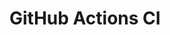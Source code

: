 # GitHub Actions CI
















































































































































































































































































































































































































































































































































































































































































































































































































































































































































































































































































































































































































































































































































































































































































